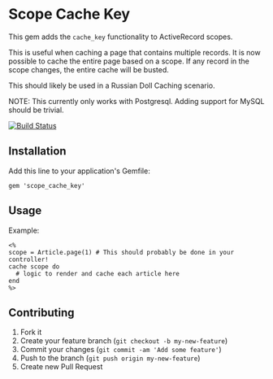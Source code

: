 # Scope Cache Key

This gem adds the `cache_key` functionality to ActiveRecord scopes.

This is useful when caching a page that contains multiple records. It is now
possible to cache the entire page based on a scope. If any record in the scope
changes, the entire cache will be busted.

This should likely be used in a Russian Doll Caching scenario.

NOTE: This currently only works with Postgresql. Adding support for MySQL should
be trivial.

[![Build Status](https://secure.travis-ci.org/cmer/scope_cache_key.png?branch=master)](http://travis-ci.org/cmer/scope_cache_key)

## Installation

Add this line to your application's Gemfile:

    gem 'scope_cache_key'

## Usage

Example:

    <%
    scope = Article.page(1) # This should probably be done in your controller!
    cache scope do
      # logic to render and cache each article here
    end
    %>


## Contributing

1. Fork it
2. Create your feature branch (`git checkout -b my-new-feature`)
3. Commit your changes (`git commit -am 'Add some feature'`)
4. Push to the branch (`git push origin my-new-feature`)
5. Create new Pull Request
